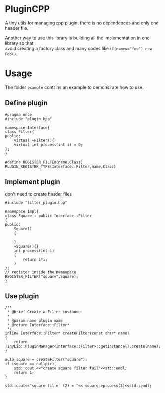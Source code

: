 # PluginCPP
A tiny utils for managing cpp plugin, there is no dependences and only one header file.  
  
Another way to use this library is building all the implementation in one library so that  
avoid creating a factory class and many codes like `if(name=="foo") new Foo()`.

# Usage
The folder `example` contains an example to demonstrate how to use.

## Define plugin
```
#pragma once
#include "plugin.hpp"

namespace Interface{
class Filter{
public:
    virtual ~Filter(){}
    virtual int process(int i) = 0;
};
}

#define REGISTER_FILTER(name,Class)  PLUGIN_REGISTER_TYPE(Interface::Filter,name,Class)
```
## Implement plugin
don't need to create header files
```
#include "filter_plugin.hpp"

namespace Impl{
class Square : public Interface::Filter
{
public:
    Square()
    {

    }
    ~Square(){}
    int process(int i)
    {
        return i*i;
    }
};
// register inside the namespace
REGISTER_FILTER("square",Square);
}
```
## Use plugin
```
/**
 * @brief Create a Filter instance
 * 
 * @param name plugin name
 * @return Interface::Filter* 
 */
inline Interface::Filter* createFilter(const char* name)
{
    return TinyLib::PluginManager<Interface::Filter>::getInstance().create(name);
}
```
```
auto square = createFilter("square");
if (square == nullptr){
    std::cout <<"create square filter fail"<<std::endl;
    return 1;
}

std::cout<<"square filter (2) = "<< square->process(2)<<std::endl;
```
